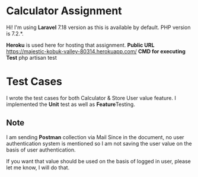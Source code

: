 # Calculator Assignment

Hi! I'm using **Laravel** 7.18 version as this is available by default. PHP version is 7.2.*.

**Heroku** is used here for hosting that assignment.
**Public URL** https://majestic-kobuk-valley-80314.herokuapp.com/
**CMD for executing Test** php artisan test


# Test Cases

I wrote the test cases for both Calculator & Store User value feature.  I implemented the **Unit** test as well as **Feature**Testing.

## Note 
I am sending **Postman** collection via Mail
Since in the document, no user authentication system is mentioned so I am not saving the user value on the basis of user authentication.

If you want that value should be used on the basis of logged in user, please let me know, I will do that.
